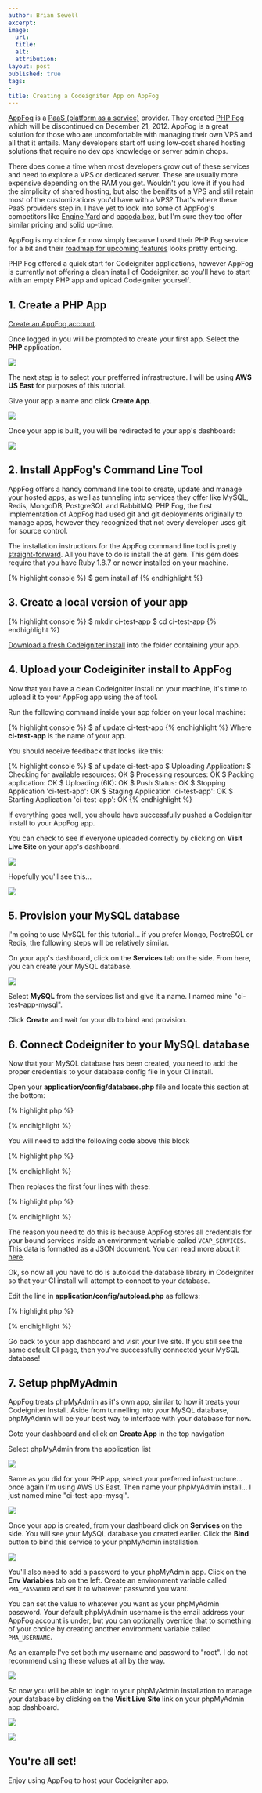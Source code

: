 ```yaml
---
author: Brian Sewell
excerpt:
image:
  url:
  title:
  alt:
  attribution:
layout: post
published: true
tags:
-
title: Creating a Codeigniter App on AppFog
---
```


[AppFog](http://www.appfog.com) is a [PaaS (platform as a service)](http://en.wikipedia.org/wiki/Platform_as_a_service) provider.  They created [PHP Fog](http://www.phpfog.com) which will be discontinued on December 21, 2012.  AppFog is a great solution for those who are uncomfortable with managing their own VPS and all that it entails.  Many developers start off using low-cost shared hosting solutions that require no dev ops knowledge or server admin chops.

There does come a time when most developers grow out of these services and need to explore a VPS or dedicated server.  These are usually more expensive depending on the RAM you get.  Wouldn't you love it if you had the simplicity of shared hosting, but also the benifits of a VPS and still retain most of the customizations you'd have with a VPS?  That's where these PaaS providers step in.  I have yet to look into some of AppFog's competitors like [Engine Yard](http://www.engineyard.com) and [pagoda box](http://pagodabox.com), but I'm sure they too offer similar pricing and solid up-time.

AppFog is my choice for now simply because I used their PHP Fog service for a bit and their [roadmap for upcoming features](https://docs.appfog.com/roadmap) looks pretty enticing.

PHP Fog offered a quick start for Codeigniter applications, however AppFog is currently not offering a clean install of Codeigniter, so you'll have to start with an empty PHP app and upload Codeigniter yourself.

## 1. Create a PHP App

[Create an AppFog account](https://console.appfog.com/signup).

Once logged in you will be prompted to create your first app.  Select the **PHP** application.

<a href="/img/appfog01.png"><img class="fit" src="/img/appfog01.png" /></a>

The next step is to select your prefferred infrastructure.  I will be using **AWS US East** for purposes of this tutorial.

Give your app a name and click **Create App**.

<a href="/img/appfog02.png"><img class="fit" src="/img/appfog02.png" /></a>

Once your app is built, you will be redirected to your app's dashboard:

<a href="/img/appfog04.png"><img class="fit" src="/img/appfog04.png" /></a>

## 2. Install AppFog's Command Line Tool

AppFog offers a handy command line tool to create, update and manage your hosted apps, as well as tunneling into services they offer like MySQL, Redis, MongoDB, PostgreSQL and RabbitMQ.  PHP Fog, the first implementation of AppFog had used git and git deployments originally to manage apps, however they recognized that not every developer uses git for source control.

The installation instructions for the AppFog command line tool is pretty [straight-forward](https://docs.appfog.com/getting-started/af-cli).  All you have to do is install the af gem.  This gem does require that you have Ruby 1.8.7 or newer installed on your machine.

{% highlight console %}
$ gem install af
{% endhighlight %}

## 3. Create a local version of your app

{% highlight console %}
$ mkdir ci-test-app
$ cd ci-test-app
{% endhighlight %}

[Download a fresh Codeigniter install](http://ellislab.com/codeigniter/download) into the folder containing your app.

## 4. Upload your Codeiginiter install to AppFog

Now that you have a clean Codeigniter install on your machine, it's time to upload it to your AppFog app using the af tool.

Run the following command inside your app folder on your local machine:

{% highlight console %}
$ af update ci-test-app
{% endhighlight %}
Where **ci-test-app** is the name of your app.

You should receive feedback that looks like this:

{% highlight console %}
$ af update ci-test-app
$ Uploading Application:
$   Checking for available resources: OK
$   Processing resources: OK
$   Packing application: OK
$   Uploading (6K): OK
$ Push Status: OK
$ Stopping Application 'ci-test-app': OK
$ Staging Application 'ci-test-app': OK
$ Starting Application 'ci-test-app': OK
{% endhighlight %}

If everything goes well, you should have successfully pushed a Codeigniter install to your AppFog app.

You can check to see if everyone uploaded correctly by clicking on **Visit Live Site** on your app's dashboard.

<a href="/img/appfog04_2.png"><img class="fit" src="/img/appfog04_2.png" /></a>

Hopefully you'll see this...

<a href="/img/appfog10.png"><img class="fit" src="/img/appfog10.png" /></a>

## 5. Provision your MySQL database

I'm going to use MySQL for this tutorial... if you prefer Mongo, PostreSQL or Redis, the following steps will be relatively similar.

On your app's dashboard, click on the **Services** tab on the side.  From here, you can create your MySQL database.

<a href="/img/appfog05.png"><img class="fit" src="/img/appfog05.png" /></a>

Select **MySQL** from the services list and give it a name.  I named mine "ci-test-app-mysql".

Click **Create** and wait for your db to bind and provision.

## 6. Connect Codeigniter to your MySQL database

Now that your MySQL database has been created, you need to add the proper credentials to your database config file in your CI install.

Open your **application/config/database.php** file and locate this section at the bottom:

{% highlight php %}
<?php
$db['default']['hostname'] = 'localhost';
$db['default']['username'] = '';
$db['default']['password'] = '';
$db['default']['database'] = '';
$db['default']['dbdriver'] = 'mysql';
$db['default']['dbprefix'] = '';
$db['default']['pconnect'] = TRUE;
$db['default']['db_debug'] = TRUE;
$db['default']['cache_on'] = FALSE;
$db['default']['cachedir'] = '';
$db['default']['char_set'] = 'utf8';
$db['default']['dbcollat'] = 'utf8_general_ci';
$db['default']['swap_pre'] = '';
$db['default']['autoinit'] = TRUE;
$db['default']['stricton'] = FALSE;
?>
{% endhighlight %}

You will need to add the following code above this block

{% highlight php %}
<?php
$services_json = json_decode(getenv("VCAP_SERVICES"),true);
$mysql_config = $services_json["mysql-5.1"][0]["credentials"];
?>
{% endhighlight %}

Then replaces the first four lines with these:

{% highlight php %}
<?php
// $db['default']['hostname'] = 'localhost';
// $db['default']['username'] = '';
// $db['default']['password'] = '';
// $db['default']['database'] = '';
$db['default']['hostname'] = $mysql_config['hostname'];
$db['default']['username'] = $mysql_config['user'];
$db['default']['password'] = $mysql_config['password'];
$db['default']['database'] = $mysql_config['name'];
$db['default']['port']     = $mysql_config['port'];
?>
{% endhighlight %}

The reason you need to do this is because AppFog stores all credentials for your bound services inside an environment variable called `VCAP_SERVICES`.  This data is formatted as a JSON document.  You can read more about it [here](https://docs.appfog.com/services).

Ok, so now all you have to do is autoload the database library in Codeigniter so that your CI install will attempt to connect to your database.

Edit the line in **application/config/autoload.php** as follows:

{% highlight php %}
<?php
$autoload['libraries'] = array('database');
?>
{% endhighlight %}

Go back to your app dashboard and visit your live site.  If you still see the same default CI page, then you've successfully connected your MySQL database!

## 7. Setup phpMyAdmin

AppFog treats phpMyAdmin as it's own app, similar to how it treats your Codeigniter Install.  Aside from tunnelling into your MySQL database, phpMyAdmin will be your best way to interface with your database for now.

Goto your dashboard and click on **Create App** in the top navigation

Select phpMyAdmin from the application list

<a href="/img/appfog11.png"><img class="fit" src="/img/appfog11.png" /></a>

Same as you did for your PHP app, select your preferred infrastructure... once again I'm using AWS US East.  Then name your phpMyAdmin install... I just named mine "ci-test-app-mysql".

<a href="/img/appfog12.png"><img class="fit" src="/img/appfog12.png" /></a>

Once your app is created, from your dashboard click on **Services** on the side.  You will see your MySQL database you created earlier.  Click the **Bind** button to bind this service to your phpMyAdmin installation.

<a href="/img/appfog13.png"><img class="fit" src="/img/appfog13.png" /></a>

You'll also need to add a password to your phpMyAdmin app. Click on the **Env Variables** tab on the left. Create an environment variable called `PMA_PASSWORD` and set it to whatever password you want.

You can set the value to whatever you want as your phpMyAdmin password. Your default phpMyAdmin username is the email address your AppFog account is under, but you can optionally override that to something of your choice by creating another environment variable called `PMA_USERNAME`.

As an example I've set both my username and password to "root".  I do not recommend using these values at all by the way.

<a href="/img/appfog14.png"><img class="fit" src="/img/appfog14.png" /></a>

So now you will be able to login to your phpMyAdmin installation to manage your database by clicking on the **Visit Live Site** link on your phpMyAdmin app dashboard.

<a href="/img/appfog15.png"><img class="fit" src="/img/appfog15.png" /></a>

<a href="/img/appfog16.png"><img class="fit" src="/img/appfog16.png" /></a>

## You're all set!

Enjoy using AppFog to host your Codeigniter app.